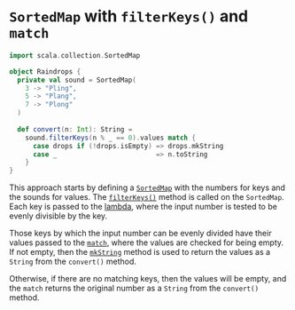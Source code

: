 # `SortedMap` with `filterKeys()` and `match`

```scala
import scala.collection.SortedMap

object Raindrops {
  private val sound = SortedMap(
    3 -> "Pling",
    5 -> "Plang",
    7 -> "Plong"
  )
  
  def convert(n: Int): String =
    sound.filterKeys(n % _ == 0).values match {
      case drops if (!drops.isEmpty) => drops.mkString
      case _                         => n.toString
    }
}
```

This approach starts by defining a [`SortedMap`][sortedmap] with the numbers for keys and the sounds for values.
The [`filterKeys()`][filterkeys] method is called on the `SortedMap`.
Each key is passed to the [lambda][lambda], where the input number is tested to be evenly divisible by the key.

Those keys by which the input number can be evenly divided have their values passed to the [`match`][match], where the values are checked for being empty.
If not empty, then the [`mkString`][mkstring] method is used to return the values as a `String` from the `convert()` method.

Otherwise, if there are no matching keys, then the values will be empty, and the `match` returns the original number as a `String` from the `convert()` method.

[sortedmap]: https://www.scala-lang.org/api/2.13.6/scala/collection/immutable/SortedMap.html
[filterkeys]: https://www.scala-lang.org/api/2.12.7/scala/collection/immutable/SortedMap.html#filterKeys(p:A=%3EBoolean):scala.collection.immutable.SortedMap[A,B]
[tuple]: https://docs.scala-lang.org/tour/tuples.html
[lambda]: https://www.geeksforgeeks.org/lambda-expression-in-scala/
[match]: https://docs.scala-lang.org/tour/pattern-matching.html
[mkstring]: https://www.scala-lang.org/api/2.12.7/scala/collection/immutable/SortedMap.html#mkString:String
